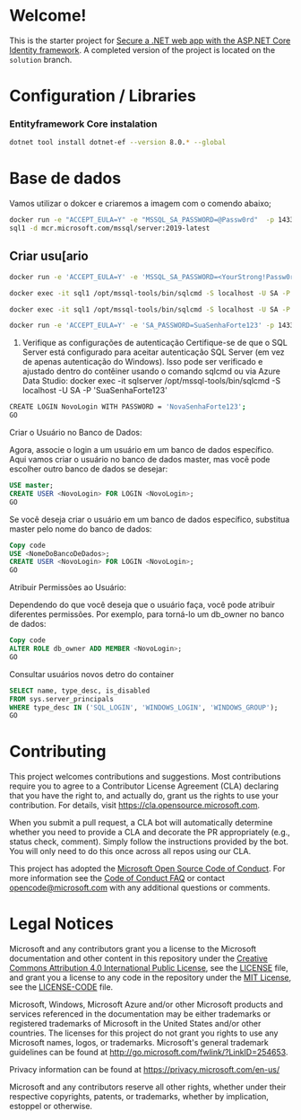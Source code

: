 # Welcome!

This is the starter project for [Secure a .NET web app with the ASP.NET Core Identity framework](https://docs.microsoft.com/learn/modules/secure-aspnet-core-identity/). A completed version of the project is located on the `solution` branch.

# Configuration / Libraries

### Entityframework Core instalation
``` bash
dotnet tool install dotnet-ef --version 8.0.* --global
```

# Base de dados
Vamos utilizar o dokcer e criaremos a imagem com o comendo abaixo;

``` bash
docker run -e "ACCEPT_EULA=Y" -e "MSSQL_SA_PASSWORD=@Passw0rd"  -p 1433:1433 --name sql1 --hostname 
sql1 -d mcr.microsoft.com/mssql/server:2019-latest
```

## Criar usu[ario
```bash
docker run -e 'ACCEPT_EULA=Y' -e 'MSSQL_SA_PASSWORD=<YourStrong!Passw0rd>' --name 'sql1' -p 1401:1433 -v sql1data:/var/opt/mssql -d mcr.microsoft.com/mssql/server:2019-latest
```

```bash
docker exec -it sql1 /opt/mssql-tools/bin/sqlcmd -S localhost -U SA -P '<YourStrong!Passw0rd>' -Q 'ALTER LOGIN SA WITH PASSWORD="<YourNewStrong!Passw0rd>"'
```

```bash
docker exec -it sql1 /opt/mssql-tools/bin/sqlcmd -S localhost -U SA -P '<YourNewStrong!Passw0rd>' -Q 'SELECT Name FROM sys.Databases'
```

```bash
docker run -e 'ACCEPT_EULA=Y' -e 'SA_PASSWORD=SuaSenhaForte123' -p 1433:1433 --name sqlserver -d mcr.microsoft.com/mssql/server:2019-latest
```

1. Verifique as configurações de autenticação
Certifique-se de que o SQL Server está configurado para aceitar autenticação SQL Server (em vez de apenas autenticação do Windows). Isso pode ser verificado e ajustado dentro do contêiner usando o comando sqlcmd ou via Azure Data Studio:
docker exec -it sqlserver /opt/mssql-tools/bin/sqlcmd -S localhost -U SA -P 'SuaSenhaForte123'

```bash
CREATE LOGIN NovoLogin WITH PASSWORD = 'NovaSenhaForte123';
GO
```

Criar o Usuário no Banco de Dados:

Agora, associe o login a um usuário em um banco de dados específico. Aqui vamos criar o usuário no banco de dados master, mas você pode escolher outro banco de dados se desejar:

```sql
USE master;
CREATE USER <NovoLogin> FOR LOGIN <NovoLogin>;
GO
```

Se você deseja criar o usuário em um banco de dados específico, substitua master pelo nome do banco de dados:

```sql
Copy code
USE <NomeDoBancoDeDados>;
CREATE USER <NovoLogin> FOR LOGIN <NovoLogin>;
GO
```
Atribuir Permissões ao Usuário:

Dependendo do que você deseja que o usuário faça, você pode atribuir diferentes permissões. Por exemplo, para torná-lo um db_owner no banco de dados:

```sql
Copy code
ALTER ROLE db_owner ADD MEMBER <NovoLogin>;
GO
```

Consultar usuários novos detro do container
```sql
SELECT name, type_desc, is_disabled 
FROM sys.server_principals
WHERE type_desc IN ('SQL_LOGIN', 'WINDOWS_LOGIN', 'WINDOWS_GROUP');
GO
```

# Contributing

This project welcomes contributions and suggestions.  Most contributions require you to agree to a
Contributor License Agreement (CLA) declaring that you have the right to, and actually do, grant us
the rights to use your contribution. For details, visit https://cla.opensource.microsoft.com.

When you submit a pull request, a CLA bot will automatically determine whether you need to provide
a CLA and decorate the PR appropriately (e.g., status check, comment). Simply follow the instructions
provided by the bot. You will only need to do this once across all repos using our CLA.

This project has adopted the [Microsoft Open Source Code of Conduct](https://opensource.microsoft.com/codeofconduct/).
For more information see the [Code of Conduct FAQ](https://opensource.microsoft.com/codeofconduct/faq/) or
contact [opencode@microsoft.com](mailto:opencode@microsoft.com) with any additional questions or comments.

# Legal Notices

Microsoft and any contributors grant you a license to the Microsoft documentation and other content
in this repository under the [Creative Commons Attribution 4.0 International Public License](https://creativecommons.org/licenses/by/4.0/legalcode),
see the [LICENSE](LICENSE) file, and grant you a license to any code in the repository under the [MIT License](https://opensource.org/licenses/MIT), see the
[LICENSE-CODE](LICENSE-CODE) file.

Microsoft, Windows, Microsoft Azure and/or other Microsoft products and services referenced in the documentation
may be either trademarks or registered trademarks of Microsoft in the United States and/or other countries.
The licenses for this project do not grant you rights to use any Microsoft names, logos, or trademarks.
Microsoft's general trademark guidelines can be found at http://go.microsoft.com/fwlink/?LinkID=254653.

Privacy information can be found at https://privacy.microsoft.com/en-us/

Microsoft and any contributors reserve all other rights, whether under their respective copyrights, patents,
or trademarks, whether by implication, estoppel or otherwise.


